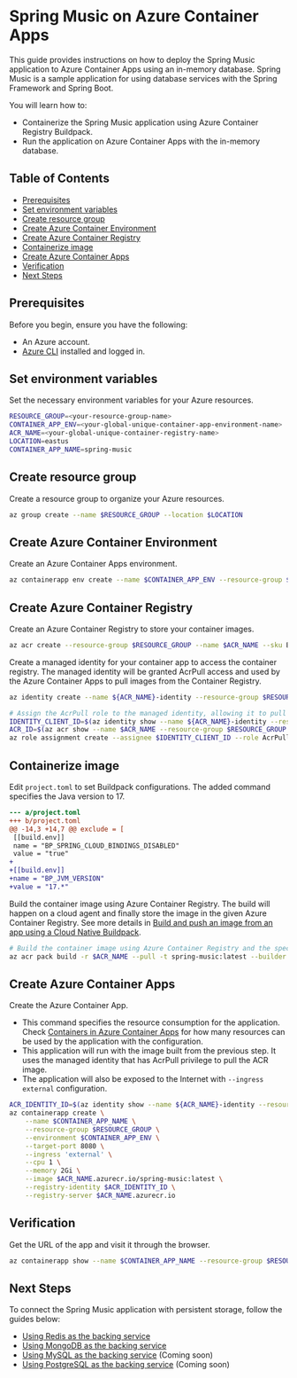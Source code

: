 # Spring Music on Azure Container Apps

This guide provides instructions on how to deploy the Spring Music application to Azure Container Apps using an in-memory database. Spring Music is a sample application for using database services with the Spring Framework and Spring Boot.

You will learn how to:

- Containerize the Spring Music application using Azure Container Registry Buildpack.
- Run the application on Azure Container Apps with the in-memory database.

## Table of Contents
- [Prerequisites](#prerequisites)
- [Set environment variables](#set-environment-variables)
- [Create resource group](#create-resource-group)
- [Create Azure Container Environment](#create-azure-container-environment)
- [Create Azure Container Registry](#create-azure-container-registry)
- [Containerize image](#containerize-image)
- [Create Azure Container Apps](#create-azure-container-apps)
- [Verification](#verification)
- [Next Steps](#next-steps)

## Prerequisites

Before you begin, ensure you have the following:

- An Azure account.
- [Azure CLI](https://learn.microsoft.com/en-us/cli/azure/) installed and logged in.

## Set environment variables

Set the necessary environment variables for your Azure resources.

```sh
RESOURCE_GROUP=<your-resource-group-name>
CONTAINER_APP_ENV=<your-global-unique-container-app-environment-name>
ACR_NAME=<your-global-unique-container-registry-name>
LOCATION=eastus
CONTAINER_APP_NAME=spring-music
```

## Create resource group

Create a resource group to organize your Azure resources.

```sh
az group create --name $RESOURCE_GROUP --location $LOCATION
```

## Create Azure Container Environment

Create an Azure Container Apps environment.

```sh
az containerapp env create --name $CONTAINER_APP_ENV --resource-group $RESOURCE_GROUP --location $LOCATION
```

## Create Azure Container Registry

Create an Azure Container Registry to store your container images.

```sh
az acr create --resource-group $RESOURCE_GROUP --name $ACR_NAME --sku Basic --location $LOCATION
```

Create a managed identity for your container app to access the container registry. The managed identity will be granted AcrPull access and used by the Azure Container Apps to pull images from the Container Registry.

```sh
az identity create --name ${ACR_NAME}-identity --resource-group $RESOURCE_GROUP

# Assign the AcrPull role to the managed identity, allowing it to pull images from the Azure Container Registry.
IDENTITY_CLIENT_ID=$(az identity show --name ${ACR_NAME}-identity --resource-group $RESOURCE_GROUP --query 'clientId' -o tsv)
ACR_ID=$(az acr show --name $ACR_NAME --resource-group $RESOURCE_GROUP --query 'id' -o tsv)
az role assignment create --assignee $IDENTITY_CLIENT_ID --role AcrPull --scope $ACR_ID
```

## Containerize image

Edit `project.toml` to set Buildpack configurations. The added command specifies the Java version to 17.

```diff
--- a/project.toml
+++ b/project.toml
@@ -14,3 +14,7 @@ exclude = [
 [[build.env]]
 name = "BP_SPRING_CLOUD_BINDINGS_DISABLED"
 value = "true"
+
+[[build.env]]
+name = "BP_JVM_VERSION"
+value = "17.*"
```

Build the container image using Azure Container Registry. The build will happen on a cloud agent and finally store the image in the given Azure Container Registry. See more details in [Build and push an image from an app using a Cloud Native Buildpack](https://learn.microsoft.com/en-us/azure/container-registry/container-registry-tasks-pack-build).

```sh
# Build the container image using Azure Container Registry and the specified buildpack.
az acr pack build -r $ACR_NAME --pull -t spring-music:latest --builder paketobuildpacks/builder-jammy-base .
```

## Create Azure Container Apps

Create the Azure Container App. 
- This command specifies the resource consumption for the application. Check [Containers in Azure Container Apps](https://learn.microsoft.com/en-us/azure/container-apps/containers) for how many resources can be used by the application with the configuration. 
- This application will run with the image built from the previous step. It uses the managed identity that has AcrPull privilege to pull the ACR image. 
- The application will also be exposed to the Internet with `--ingress external` configuration.

```sh
ACR_IDENTITY_ID=$(az identity show --name ${ACR_NAME}-identity --resource-group $RESOURCE_GROUP --query 'id' -o tsv)
az containerapp create \
    --name $CONTAINER_APP_NAME \
    --resource-group $RESOURCE_GROUP \
    --environment $CONTAINER_APP_ENV \
    --target-port 8080 \
    --ingress 'external' \
    --cpu 1 \
    --memory 2Gi \
    --image $ACR_NAME.azurecr.io/spring-music:latest \
    --registry-identity $ACR_IDENTITY_ID \
    --registry-server $ACR_NAME.azurecr.io
```

## Verification

Get the URL of the app and visit it through the browser.

```sh
az containerapp show --name $CONTAINER_APP_NAME --resource-group $RESOURCE_GROUP --query properties.latestRevisionFqdn -o tsv
```

## Next Steps

To connect the Spring Music application with persistent storage, follow the guides below:

- [Using Redis as the backing service](./redis.md)
- [Using MongoDB as the backing service](./MongoDB.md)
- [Using MySQL as the backing service](./MySQL.md) (Coming soon)
- [Using PostgreSQL as the backing service](./PostgreSQL.md) (Coming soon)
